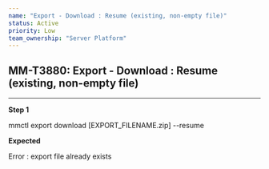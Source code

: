 ```yaml
---
name: "Export - Download : Resume (existing, non-empty file)"
status: Active
priority: Low
team_ownership: "Server Platform"
---
```


## MM-T3880: Export - Download : Resume (existing, non-empty file)

---

**Step 1**

mmctl export download \[EXPORT\_FILENAME.zip] --resume

**Expected**

Error : export file already exists
